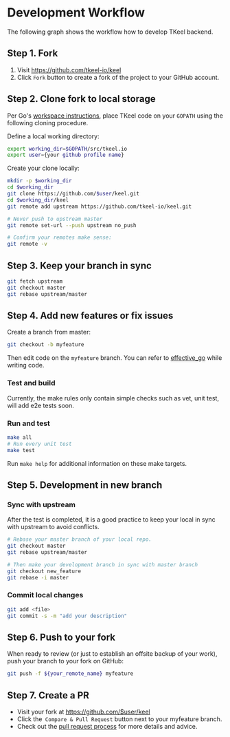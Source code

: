 # Development Workflow

The following graph shows the workflow how to develop TKeel backend.

## Step 1. Fork

1. Visit https://github.com/tkeel-io/keel
2. Click `Fork` button to create a fork of the project to your GitHub account.

## Step 2. Clone fork to local storage

Per Go's [workspace instructions](https://golang.org/doc/code.html#Workspaces), place TKeel code on your `GOPATH` using the following cloning procedure.

Define a local working directory:

```bash
export working_dir=$GOPATH/src/tkeel.io
export user={your github profile name}
```

Create your clone locally:

```bash
mkdir -p $working_dir
cd $working_dir
git clone https://github.com/$user/keel.git
cd $working_dir/keel
git remote add upstream https://github.com/tkeel-io/keel.git

# Never push to upstream master
git remote set-url --push upstream no_push

# Confirm your remotes make sense:
git remote -v
```

## Step 3. Keep your branch in sync

```bash
git fetch upstream
git checkout master
git rebase upstream/master
```

## Step 4. Add new features or fix issues

Create a branch from master:

```bash
git checkout -b myfeature
```

Then edit code on the `myfeature` branch. You can refer to [effective_go](https://golang.org/doc/effective_go.html) while writing code.

### Test and build

Currently, the make rules only contain simple checks such as vet, unit test, will add e2e tests soon.

### Run and test

```bash
make all
# Run every unit test
make test
```

Run `make help` for additional information on these make targets.

## Step 5. Development in new branch

### Sync with upstream

After the test is completed, it is a good practice to keep your local in sync with upstream to avoid conflicts.

```bash
# Rebase your master branch of your local repo.
git checkout master
git rebase upstream/master

# Then make your development branch in sync with master branch
git checkout new_feature
git rebase -i master
```

### Commit local changes

```bash
git add <file>
git commit -s -m "add your description"
```

## Step 6. Push to your fork

When ready to review (or just to establish an offsite backup of your work), push your branch to your fork on GitHub:

```bash
git push -f ${your_remote_name} myfeature
```

## Step 7. Create a PR

- Visit your fork at https://github.com/$user/keel
- Click the` Compare & Pull Request` button next to your myfeature branch.
- Check out the [pull request process](pull-request.md) for more details and advice.
